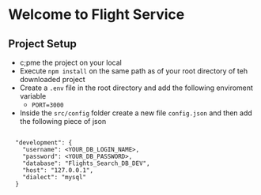 # Welcome to Flight Service

## Project Setup
- c;pme the project on your local
- Execute `npm install` on the same path as of your root directory of teh downloaded
project
- Create a `.env` file in the root directory and add the following enviroment variable
  - `PORT=3000`
- Inside the `src/config` folder create a new file `config.json` and then add the
following piece of json

```
 
  "development": {
    "username": <YOUR_DB_LOGIN_NAME>,
    "password": <YOUR_DB_PASSWORD>,
    "database": "Flights_Search_DB_DEV",
    "host": "127.0.0.1",
    "dialect": "mysql"
  }


```